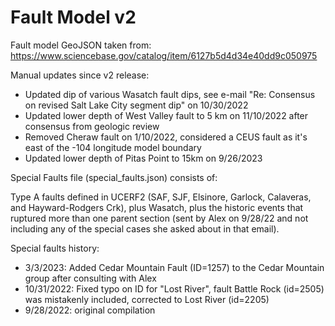 # Fault Model v2

Fault model GeoJSON taken from: https://www.sciencebase.gov/catalog/item/6127b5d4d34e40dd9c050975

Manual updates since v2 release:

* Updated dip of various Wasatch fault dips, see e-mail "Re: Consensus on revised Salt Lake City segment dip" on 10/30/2022
* Updated lower depth of West Valley fault to 5 km on 11/10/2022 after consensus from geologic review
* Removed Cheraw fault on 1/10/2022, considered a CEUS fault as it's east of the -104 longitude model boundary
* Updated lower depth of Pitas Point to 15km on 9/26/2023

Special Faults file (special_faults.json) consists of:

Type A faults defined in UCERF2 (SAF, SJF, Elsinore, Garlock, Calaveras, and Hayward-Rodgers Crk), plus Wasatch, plus the historic events that ruptured more than one parent section (sent by Alex on 9/28/22 and not including any of the special cases she asked about in that email).

Special faults history:

* 3/3/2023: Added Cedar Mountain Fault (ID=1257) to the Cedar Mountain group after consulting with Alex
* 10/31/2022: Fixed typo on ID for "Lost River", fault Battle Rock (id=2505) was mistakenly included, corrected to Lost River (id=2205)
* 9/28/2022: original compilation

